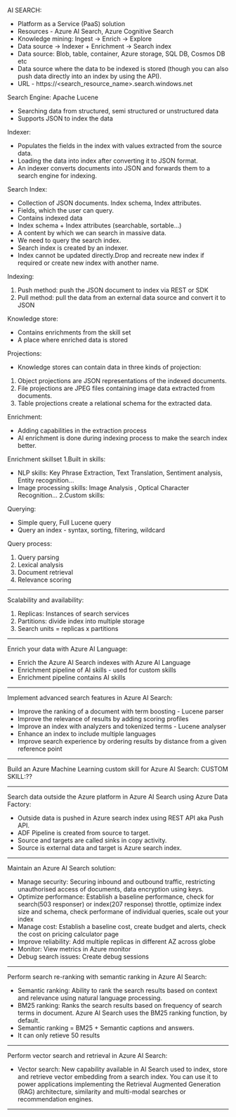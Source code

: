 AI SEARCH:

- Platform as a Service (PaaS) solution
- Resources - Azure AI Search, Azure Cognitive Search
- Knowledge mining: Ingest -> Enrich -> Explore
- Data source -> Indexer + Enrichment -> Search index
- Data source: Blob, table, container, Azure storage, SQL DB, Cosmos DB etc
- Data source where the data to be indexed is stored (though you can also push data directly into an index by using the API).
- URL - https://<search_resource_name>.search.windows.net

Search Engine: Apache Lucene

- Searching data from structured, semi structured or unstructured data
- Supports JSON to index the data

Indexer:

- Populates the fields in the index with values extracted from the source data.
- Loading the data into index after converting it to JSON format.
- An indexer converts documents into JSON and forwards them to a search engine for indexing.

Search Index:

- Collection of JSON documents. Index schema, Index attributes.
- Fields, which the user can query.
- Contains indexed data
- Index schema + Index attributes (searchable, sortable...)
- A content by which we can search in massive data.
- We need to query the search index.
- Search index is created by an indexer.
- Index cannot be updated directly.Drop and recreate new index if required or create new index with another name.

Indexing:

1. Push method: push the JSON document to index via REST or SDK
2. Pull method: pull the data from an external data source and convert it to JSON

Knowledge store:

- Contains enrichments from the skill set
- A place where enriched data is stored

Projections:

- Knowledge stores can contain data in three kinds of projection:

1. Object projections are JSON representations of the indexed documents.
2. File projections are JPEG files containing image data extracted from documents.
3. Table projections create a relational schema for the extracted data.

Enrichment:

- Adding capabilities in the extraction process
- AI enrichment is done during indexing process to make the search index better.

Enrichment skillset
1.Built in skills:

- NLP skills: Key Phrase Extraction, Text Translation, Sentiment analysis, Entity recognition...
- Image processing skills: Image Analysis , Optical Character Recognition...
  2.Custom skills:

Querying:

- Simple query, Full Lucene query
- Query an index - syntax, sorting, filtering, wildcard

Query process:

1. Query parsing
2. Lexical analysis
3. Document retrieval
4. Relevance scoring

---

Scalability and availability:

1. Replicas: Instances of search services
2. Partitions: divide index into multiple storage
3. Search units = replicas x partitions

---

Enrich your data with Azure AI Language:

- Enrich the Azure AI Search indexes with Azure AI Language
- Enrichment pipeline of AI skills - used for custom skills
- Enrichment pipeline contains AI skills

---

Implement advanced search features in Azure AI Search:

- Improve the ranking of a document with term boosting - Lucene parser
- Improve the relevance of results by adding scoring profiles
- Improve an index with analyzers and tokenized terms - Lucene analyser
- Enhance an index to include multiple languages
- Improve search experience by ordering results by distance from a given reference point

---

Build an Azure Machine Learning custom skill for Azure AI Search:
CUSTOM SKILL:??

---

Search data outside the Azure platform in Azure AI Search using Azure Data Factory:

- Outside data is pushed in Azure search index using REST API aka Push API.
- ADF Pipeline is created from source to target.
- Source and targets are called sinks in copy activity.
- Source is external data and target is Azure search index.

---

Maintain an Azure AI Search solution:

- Manage security: Securing inbound and outbound traffic, restricting unauthorised access of documents, data encryption using keys.
- Optimize performance: Establish a baseline performance, check for search(503 responser) or index(207 response) throttle, optimize index size and schema, check performane of individual queries, scale out your index
- Manage cost: Establish a baseline cost, create budget and alerts, check the cost on pricing calculator page
- Improve reliability: Add multiple replicas in different AZ across globe
- Monitor: View metrics in Azure monitor
- Debug search issues: Create debug sessions

---

Perform search re-ranking with semantic ranking in Azure AI Search:

- Semantic ranking: Ability to rank the search results based on context and relevance using natural language processing.
- BM25 ranking: Ranks the search results based on frequency of search terms in document. Azure AI Search uses the BM25 ranking function, by default.
- Semantic ranking = BM25 + Semantic captions and answers.
- It can only retieve 50 results

---

Perform vector search and retrieval in Azure AI Search:

- Vector search: New capability available in AI Search used to index, store and retrieve vector embedding from a search index. You can use it to power applications implementing the Retrieval Augmented Generation (RAG) architecture, similarity and multi-modal searches or recommendation engines.

---
